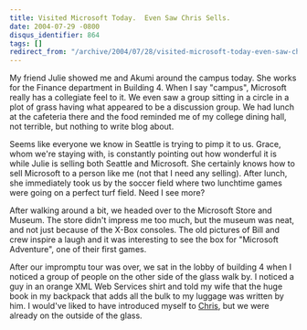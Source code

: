 ```yaml
---
title: Visited Microsoft Today.  Even Saw Chris Sells.
date: 2004-07-29 -0800
disqus_identifier: 864
tags: []
redirect_from: "/archive/2004/07/28/visited-microsoft-today-even-saw-chris-sells.aspx/"
---
```


My friend Julie showed me and Akumi around the campus today. She works
for the Finance department in Building 4. When I say "campus", Microsoft
really has a collegiate feel to it. We even saw a group sitting in a
circle in a plot of grass having what appeared to be a discussion group.
We had lunch at the cafeteria there and the food reminded me of my
college dining hall, not terrible, but nothing to write blog about.

Seems like everyone we know in Seattle is trying to pimp it to us.
Grace, whom we're staying with, is constantly pointing out how wonderful
it is while Julie is selling both Seattle and Microsoft. She certainly
knows how to sell Microsoft to a person like me (not that I need any
selling). After lunch, she immediately took us by the soccer field where
two lunchtime games were going on a perfect turf field. Need I see more?

After walking around a bit, we headed over to the Microsoft Store and
Museum. The store didn't impress me too much, but the museum was neat,
and not just because of the X-Box consoles. The old pictures of Bill and
crew inspire a laugh and it was interesting to see the box for
"Microsoft Adventure", one of their first games.

After our impromptu tour was over, we sat in the lobby of building 4
when I noticed a group of people on the other side of the glass walk by.
I noticed a guy in an orange XML Web Services shirt and told my wife
that the huge book in my backpack that adds all the bulk to my luggage
was written by him. I would've liked to have introduced myself to
[Chris](http://www.sellsbrothers.com/), but we were already on the
outside of the glass.

